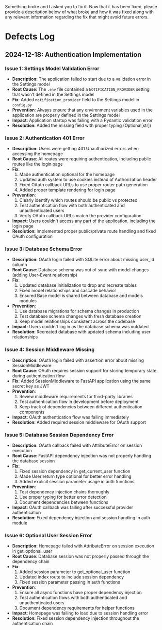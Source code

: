 <INSTRUCTION immutable>
Something broke and I asked you to fix it. Now that it has been fixed, please provide a description below of what broke and how it was fixed along with any relevant information regarding the fix that might avoid future errors.

</INSTRUCTION>

# Defects Log

## 2024-12-18: Authentication Implementation

### Issue 1: Settings Model Validation Error
- **Description**: The application failed to start due to a validation error in the Settings model
- **Root Cause**: The `.env` file contained a `NOTIFICATION_PROVIDER` setting that wasn't defined in the Settings model
- **Fix**: Added `notification_provider` field to the Settings model in `config.py`
- **Prevention**: Always ensure that any environment variables used in the application are properly defined in the Settings model
- **Impact**: Application startup was failing with a Pydantic validation error
- **Resolution**: Added the missing field with proper typing (Optional[str])

### Issue 2: Authentication 401 Error
- **Description**: Users were getting 401 Unauthorized errors when accessing the homepage
- **Root Cause**: All routes were requiring authentication, including public routes like the login page
- **Fix**: 
  1. Made authentication optional for the homepage
  2. Updated auth system to use cookies instead of Authorization header
  3. Fixed OAuth callback URLs to use proper router path generation
  4. Added proper template rendering for login page
- **Prevention**: 
  1. Clearly identify which routes should be public vs protected
  2. Test authentication flow with both authenticated and unauthenticated users
  3. Verify OAuth callback URLs match the provider configuration
- **Impact**: Users couldn't access any part of the application, including the login page
- **Resolution**: Implemented proper public/private route handling and fixed OAuth configuration

### Issue 3: Database Schema Error
- **Description**: OAuth login failed with SQLite error about missing user_id column
- **Root Cause**: Database schema was out of sync with model changes (adding User-Event relationship)
- **Fix**: 
  1. Updated database initialization to drop and recreate tables
  2. Fixed model relationships and cascade behavior
  3. Ensured Base model is shared between database and models modules
- **Prevention**: 
  1. Use database migrations for schema changes in production
  2. Test database schema changes with fresh database creation
  3. Keep model relationships consistent across the codebase
- **Impact**: Users couldn't log in as the database schema was outdated
- **Resolution**: Recreated database with updated schema including user relationships

### Issue 4: Session Middleware Missing
- **Description**: OAuth login failed with assertion error about missing SessionMiddleware
- **Root Cause**: OAuth requires session support for storing temporary state during authentication flow
- **Fix**: Added SessionMiddleware to FastAPI application using the same secret key as JWT
- **Prevention**: 
  1. Review middleware requirements for third-party libraries
  2. Test authentication flow in development before deployment
  3. Keep track of dependencies between different authentication components
- **Impact**: OAuth authentication flow was failing immediately
- **Resolution**: Added required session middleware for OAuth support

### Issue 5: Database Session Dependency Error
- **Description**: OAuth callback failed with AttributeError on session execution
- **Root Cause**: FastAPI dependency injection was not properly handling the database session
- **Fix**: 
  1. Fixed session dependency in get_current_user function
  2. Made User return type optional for better error handling
  3. Added explicit session parameter usage in auth functions
- **Prevention**: 
  1. Test dependency injection chains thoroughly
  2. Use proper typing for better error detection
  3. Document dependencies between functions
- **Impact**: OAuth callback was failing after successful provider authentication
- **Resolution**: Fixed dependency injection and session handling in auth module

### Issue 6: Optional User Session Error
- **Description**: Homepage failed with AttributeError on session execution in get_optional_user
- **Root Cause**: Database session was not properly passed through the dependency chain
- **Fix**: 
  1. Added session parameter to get_optional_user function
  2. Updated index route to include session dependency
  3. Fixed session parameter passing in auth functions
- **Prevention**: 
  1. Ensure all async functions have proper dependency injection
  2. Test authentication flows with both authenticated and unauthenticated users
  3. Document dependency requirements for helper functions
- **Impact**: Homepage was failing to load due to session handling error
- **Resolution**: Fixed session dependency injection throughout the authentication chain